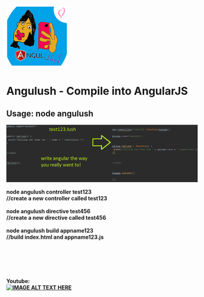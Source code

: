 

<img src='https://github.com/yeoni8/angulush/blob/master/smalllogo.png?raw=true'>

<h1>
Angulush - Compile into AngularJS
</h1>

<h2>
Usage: node angulush
</h2>

<img src='https://github.com/yeoni8/angulush/blob/master/concept.png?raw=true'>



<b>node angulush controller test123<b><br>    //create a new controller called test123<br><br>
<b>node angulush directive test456<b><br>    //create a new directive called test456<br><br>
<b>node angulush build appname123<b><br>      //build index.html and appname123.js<br><br>


<br><br><br><br>
Youtube:<br>
[![IMAGE ALT TEXT HERE](http://img.youtube.com/vi/XglAM685N0w/0.jpg)](http://www.youtube.com/watch?v=XglAM685N0w)




